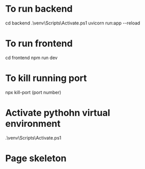 # To run backend
cd backend
.\venv\Scripts\Activate.ps1
uvicorn run:app --reload

# To run frontend
cd frontend
npm run dev

# To kill running port
npx kill-port (port number)

# Activate pythohn virtual environment
.\venv\Scripts\Activate.ps1

# Page skeleton

<script setup lang="ts">

</script>

<template>

</template>

<style scoped>
</style>
